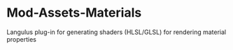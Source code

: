 # Mod-Assets-Materials
Langulus plug-in for generating shaders (HLSL/GLSL) for rendering material properties
